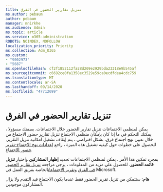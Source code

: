 ```yaml
---
title: تنزيل تقارير الحضور في الفرق
ms.author: pebaum
author: pebaum
manager: mnirkhe
ms.audience: Admin
ms.topic: article
ms.service: o365-administration
ROBOTS: NOINDEX, NOFOLLOW
localization_priority: Priority
ms.collection: Adm_O365
ms.custom:
- "9002973"
- "5687"
ms.openlocfilehash: cf2f1852112fa28d209e2929bda23318e9b545af
ms.sourcegitcommit: c6692ce0fa1358ec3529e59ca0ecdfdea4cdc759
ms.translationtype: MT
ms.contentlocale: ar-SA
ms.lasthandoff: 09/14/2020
ms.locfileid: "47712099"
---
```

# <a name="download-attendance-reports-in-teams"></a>تنزيل تقارير الحضور في الفرق

يمكن لمنظمي الاجتماعات تنزيل تقارير الحضور خلال الاجتماعات. بصفتك مسؤولا ، يمكنك التحكم في ما إذا كان بإمكان منظمي الاجتماع تنزيل تقارير حضور الاجتماع من خلال تعيين نهج اجتماع فرق. بشكل افتراضي ، يتم إيقاف تشغيل امكانيه تنزيل التقرير. للحصول علي خطوات حول كيفيه تشغيل هذه الميزة ، راجع  [إعدادات نهج الاجتماع-تقرير حضور الاجتماع](https://docs.microsoft.com/microsoftteams/meeting-policies-in-teams#meeting-policy-settings---meeting-attendance-report).

بمجرد تمكين هذا الأمر ، يمكن لمنظمي الاجتماعات تحديد  **إظهار المشاركين**  واختيار  **تنزيل قائمه الحضور**. للحصول علي مزيد من المعلومات ، يرجى مراجعه [تنزيل تقارير الحضور في الفرق](https://support.office.com/article/download-attendance-reports-in-teams-ae7cf170-530c-47d3-84c1-3aedac74d310) [وتقرير الاجتماعات](https://docs.microsoft.com/microsoftteams/teams-analytics-and-reports/meeting-attendance-report)الخاصة بفريق العمل في Microsoft.

**هام**: ستتمكن من تنزيل تقرير الحضور فقط عندما يكون الاجتماع قيد التقدم ولا يزال المشاركون موجودين.